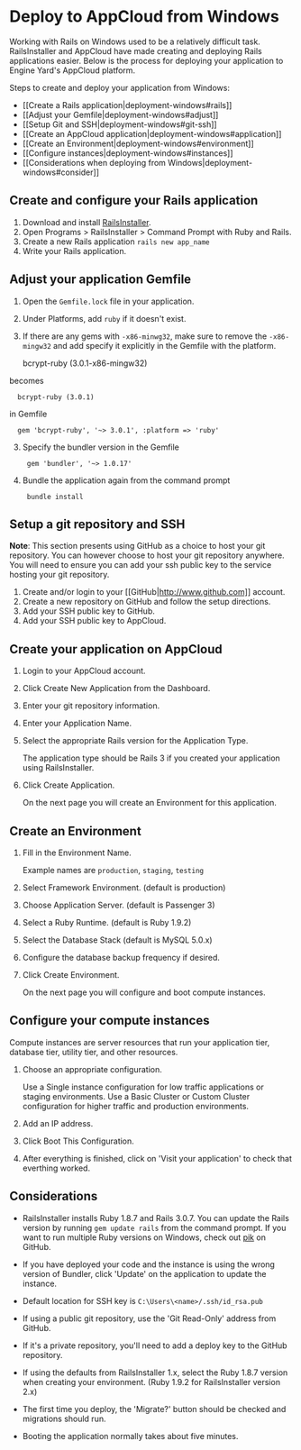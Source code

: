 # Deploy to AppCloud from Windows

Working with Rails on Windows used to be a relatively difficult task.
RailsInstaller and AppCloud have made creating and deploying Rails applications easier. 
Below is the process for deploying your application to Engine Yard's AppCloud platform.

Steps to create and deploy your application from Windows:

  * [[Create a Rails application|deployment-windows#rails]]
  * [[Adjust your Gemfile|deployment-windows#adjust]]
  * [[Setup Git and SSH|deployment-windows#git-ssh]]
  * [[Create an AppCloud application|deployment-windows#application]]
  * [[Create an Environment|deployment-windows#environment]]
  * [[Configure instances|deployment-windows#instances]]
  * [[Considerations when deploying from Windows|deployment-windows#consider]]        
  
<h2 id="rails">Create and configure your Rails application</h2>

1. Download and install [RailsInstaller](http://railsinstaller.org).
2. Open Programs > RailsInstaller > Command Prompt with Ruby and Rails.
3. Create a new Rails application `rails new app_name`
4. Write your Rails application.

<h2 id="adjust">Adjust your application Gemfile</h2>

1. Open the `Gemfile.lock` file in your application.
2. Under Platforms, add `ruby` if it doesn't exist.
2. If there are any gems with `-x86-minwg32`, make sure to remove the
  `-x86-mingw32` and add specify it explicitly in the Gemfile with the
  platform.
        
      bcrypt-ruby (3.0.1-x86-mingw32)

  becomes

      bcrypt-ruby (3.0.1)
      
  in Gemfile
  
      gem 'bcrypt-ruby', '~> 3.0.1', :platform => 'ruby'
        
3. Specify the bundler version in the Gemfile 

        gem 'bundler', '~> 1.0.17'
    
4. Bundle the application again from the command prompt
    
        bundle install
    
<h2 id="git-ssh">Setup a git repository and SSH</h2>

**Note**: This section presents using GitHub as a choice to host your git repository.
You can however choose to host your git repository anywhere.  You will need to ensure you
can add your ssh public key to the service hosting your git repository.


1. Create and/or login to your [[GitHub|http://www.github.com]] account.
2. Create a new repository on GitHub and follow the setup directions.
3. Add your SSH public key to GitHub.
4. Add your SSH public key to AppCloud.


<h2 id="application">Create your application on AppCloud</h2>

1. Login to your AppCloud account.
2. Click Create New Application from the Dashboard.
3. Enter your git repository information.
4. Enter your Application Name.
5. Select the appropriate Rails version for the Application Type.
    
    The application type should be Rails 3 if you created your application using RailsInstaller.
    
6. Click Create Application.
    
    On the next page you will create an Environment for this application.
    
<h2 id="environment">Create an Environment</h2>

1. Fill in the Environment Name.
  
    Example names are `production`, `staging`, `testing`

2. Select Framework Environment. (default is production)
3. Choose Application Server. (default is Passenger 3)
4. Select a Ruby Runtime. (default is Ruby 1.9.2)
5. Select the Database Stack (default is MySQL 5.0.x)
6. Configure the database backup frequency if desired.
7. Click Create Environment.
  
    On the next page you will configure and boot compute instances.
  
<h2 id="instances">Configure your compute instances</h2>

Compute instances are server resources that run your application tier, database tier, utility tier,
and other resources.

1. Choose an appropriate configuration.

    Use a Single instance configuration for low traffic applications or staging environments. 
    Use a Basic Cluster or Custom Cluster configuration for higher traffic and production environments. 
    
2. Add an IP address.
3. Click Boot This Configuration.
4. After everything is finished, click on 'Visit your application' to
    check that everthing worked.


<h2 id="consider">Considerations</h2>

* RailsInstaller installs Ruby 1.8.7 and Rails 3.0.7. You can update the
  Rails version by running `gem update rails` from the command prompt. If
  you want to run multiple Ruby versions on Windows, check out
  [pik](https://github.com/vertiginous/pik) on GitHub.

* If you have deployed your code and the instance is using the wrong
  version of Bundler, click 'Update' on the application to update the
  instance.

* Default location for SSH key is `C:\Users\<name>/.ssh/id_rsa.pub`

* If using a public git repository, use the 'Git Read-Only' address from
  GitHub.

* If it's a private repository, you'll need to add a deploy key to the
  GitHub repository.

* If using the defaults from RailsInstaller 1.x, select the Ruby 1.8.7
  version when creating your environment. (Ruby 1.9.2 for RailsInstaller version 2.x)

* The first time you deploy, the 'Migrate?' button should be checked and
  migrations should run.

* Booting the application normally takes about five minutes.
